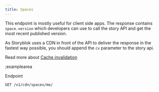 ```yaml
---
title: Spaces
---
```


This endpoint is mostly useful for client side apps. The response contains `space.version` which developers can use to call the story API and get the most recent published version.

As Storyblok uses a CDN in front of the API to deliver the response in the fastest way possible, you should append the `cv` parameter to the story api.

Read more about [Cache invalidation](#cache-invalidation)

;examplearea

Endpoint

```bash
GET /v1/cdn/spaces/me/
```